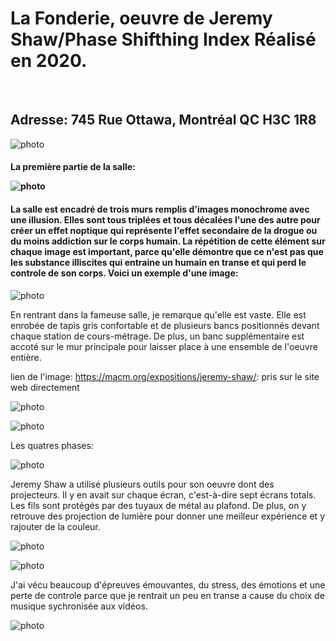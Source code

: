 <h1> 
La Fonderie, oeuvre de Jeremy Shaw/Phase Shifthing Index
Réalisé en 2020.
</h1>
<br>
<h2>
  Adresse: 745 Rue Ottawa, Montréal QC H3C 1R8 
</h2>

 ![photo](media/banniere_fonderie.png)

<h4>
La première partie de la salle:
<br> 

![photo](media/entrer_oeuvre.png)

</h4>

<h4>
La salle est encadré de trois murs remplis d'images monochrome avec une illusion. 
Elles sont tous triplées et tous décalées l'une des autre pour créer un effet 
noptique qui représente l'effet secondaire de la drogue ou du moins addiction sur le corps humain.
La répétition de cette élément sur chaque image est important, parce qu'elle démontre que ce n'est pas que les substance illiscites 
qui entraine un humain en transe et qui perd le controle de son corps.
Voici un exemple d'une image:
</h4>

![photo](media/fille_priere.png)

En rentrant dans la fameuse salle, je remarque qu'elle est vaste. Elle est enrobée de tapis gris confortable et
de plusieurs bancs positionnés devant chaque station de cours-métrage. De plus, un banc supplémentaire est accoté sur le mur principale
pour laisser place à une ensemble de l'oeuvre entière.

lien de l'image: https://macm.org/expositions/jeremy-shaw/:
pris sur le site web directement

![photo](media/entrer.jpg)

![photo](media/ecran.jpg)

Les quatres phases:

![photo](media/lumiere_projecter.png)

Jeremy Shaw a utilisé plusieurs outils pour son oeuvre dont des projecteurs. Il y en avait sur chaque écran, c'est-à-dire sept écrans totals.
Les fils sont protégés par des tuyaux de métal au plafond. De plus, on y retrouve des projection de lumière pour donner une meilleur expérience et 
y rajouter de la couleur. 

![photo](media/outils_utilisees.png)

![photo](media/projecteur_1.png)

J'ai vécu beaucoup d'épreuves émouvantes, du stress, des émotions et une perte de controle parce que je rentrait un peu en transe a cause 
du choix de musique sychronisée aux vidéos.

![photo](media/groupe.png)













